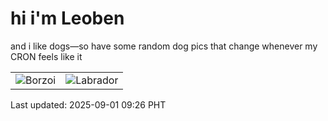 # hi i'm Leoben

and i like dogs—so have some random dog pics that change whenever my CRON feels like it

|  |  |
|--------|----------|
| ![Borzoi](https://random-dog-vercel.vercel.app/api/random-borzoi?v=1756690000) | ![Labrador](https://random-dog-vercel.vercel.app/api/random-labrador?v=1756690000) |

Last updated: 2025-09-01 09:26 PHT
